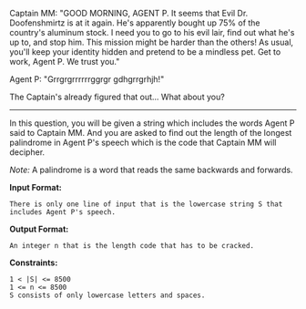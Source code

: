 Captain MM: "GOOD MORNING, AGENT P.
It seems that Evil Dr. Doofenshmirtz is at it again. He's apparently bought up 75% of the country's aluminum stock.
I need you to go to his evil lair, find out what he's up to, and stop him. 
This mission might be harder than the others! As usual, you'll keep your identity hidden and pretend to be a mindless pet. 
Get to work, Agent P. We trust you."

Agent P: "Grrgrgrrrrrrggrgr gdhgrrgrhjh!"

The Captain's already figured that out... What about you? 

---

In this question, you will be given a string which includes the words Agent P said to Captain MM. 
And you are asked to find out the length of the longest palindrome in Agent P's speech which is the 
code that Captain MM will decipher.

*Note:* A palindrome is a word that reads the same backwards and forwards.

**Input Format:**
```
There is only one line of input that is the lowercase string S that includes Agent P's speech.
```
**Output Format:**
```
An integer n that is the length code that has to be cracked.
```

**Constraints:**
```
1 < |S| <= 8500
1 <= n <= 8500
S consists of only lowercase letters and spaces.
```

